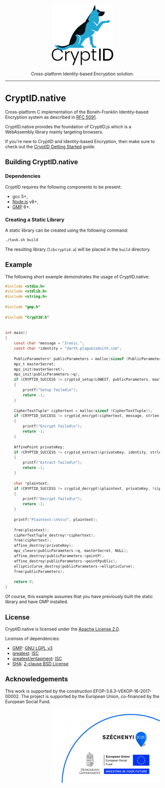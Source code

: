 <p align="center">
  <a href="https://github.com/cryptid-org">
    <img alt="CryptID" src="docs/img/cryptid-logo.png" width="200">
  </a>
</p>

<p align="center">
Cross-platform Identity-based Encryption solution.
</p>

---

# CryptID.native

Cross-platform C implementation of the Boneh-Franklin Identity-based Encryption system as described in [RFC 5091](https://tools.ietf.org/html/rfc5091).

CryptID.native provides the foundation of CryptID.js which is a WebAssembly library mainly targeting browsers.

If you're new to CryptID and Identity-based Encryption, then make sure to check out the [CryptID Getting Started](https://github.com/cryptid-org/getting-started) guide.

## Building CryptID.native

### Dependencies

CryptID requires the following components to be present:

  * gcc 5+,
  * [Node.js](https://nodejs.org/en/) v8+,
  * [GMP](https://gmplib.org/) 6+.

### Creating a Static Library

A static library can be created using the following command:

~~~~bash
./task.sh build
~~~~

The resulting library (`libcryptid.a`) will be placed in the `build` directory.

## Example

The following short example demonstrates the usage of CryptID.native:

~~~~C
#include <stdio.h>
#include <stdlib.h>
#include <string.h>

#include "gmp.h"

#include "CryptID.h"


int main()
{
    const char *message = "Ironic.";
    const char *identity = "darth.plagueis@sith.com";

    PublicParameters* publicParameters = malloc(sizeof (PublicParameters));
    mpz_t masterSecret;
    mpz_init(masterSecret);
    mpz_init(publicParameters->q);
    if (CRYPTID_SUCCESS != cryptid_setup(LOWEST, publicParameters, masterSecret))
    {
        printf("Setup failed\n");
        return -1;
    }

    CipherTextTuple* ciphertext = malloc(sizeof (CipherTextTuple));
    if (CRYPTID_SUCCESS != cryptid_encrypt(ciphertext, message, strlen(message), identity, strlen(identity), *publicParameters))
    {
        printf("Encrypt failed\n");
        return -1;
    }

    AffinePoint privateKey;
    if (CRYPTID_SUCCESS != cryptid_extract(&privateKey, identity, strlen(identity), *publicParameters, masterSecret))
    {
        printf("Extract failed\n");
        return -1;
    }

    char *plaintext;
    if (CRYPTID_SUCCESS != cryptid_decrypt(&plaintext, privateKey, *ciphertext, *publicParameters))
    {
        printf("Decrypt failed\n");
        return -1;
    }

    printf("Plaintext:\n%s\n", plaintext);

    free(plaintext);
    cipherTextTuple_destroy(*ciphertext);
    free(ciphertext);
    affine_destroy(privateKey);
    mpz_clears(publicParameters->q, masterSecret, NULL);
    affine_destroy(publicParameters->pointP);
    affine_destroy(publicParameters->pointPpublic);
    ellipticCurve_destroy(publicParameters->ellipticCurve);
    free(publicParameters);

    return 0;
}
~~~~

Of course, this example assumes that you have previously built the static library and have GMP installed.

## License

CryptID.native is licensed under the [Apache License 2.0](LICENSE).

Licenses of dependencies:

  * [GMP](https://gmplib.org/): [GNU LGPL v3](https://www.gnu.org/licenses/lgpl.html)
  * [greatest](https://github.com/silentbicycle/greatest): [ISC](https://github.com/silentbicycle/greatest/blob/master/LICENSE)
  * [greatest/entapment](https://github.com/silentbicycle/greatest/blob/master/contrib/entapment): [ISC](https://github.com/silentbicycle/greatest/blob/master/contrib/entapment)
  * [SHA](https://tools.ietf.org/html/rfc6234): [2-clause BSD License](https://tools.ietf.org/html/rfc6234#section-8.1.1)

## Acknowledgements

This work is supported by the construction EFOP-3.6.3-VEKOP-16-2017-00002. The project is supported by the European Union, co-financed by the European Social Fund.

<p align="right">
  <img alt="CryptID" src="docs/img/szechenyi-logo.jpg" width="350">
</p>

